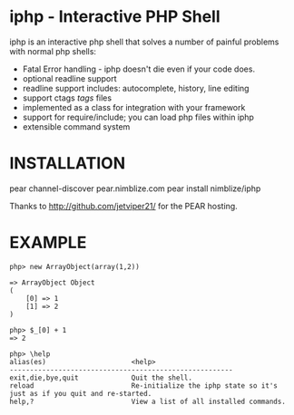 iphp - Interactive PHP Shell
============================
iphp is an interactive php shell that solves a number of painful problems with normal php shells:

* Fatal Error handling - iphp doesn't die even if your code does.
* optional readline support
* readline support includes: autocomplete, history, line editing
* support ctags *tags* files
* implemented as a class for integration with your framework
* support for require/include; you can load php files within iphp
* extensible command system

INSTALLATION
============

pear channel-discover pear.nimblize.com
pear install nimblize/iphp

Thanks to http://github.com/jetviper21/ for the PEAR hosting.

EXAMPLE
=======

    php> new ArrayObject(array(1,2))
    
    => ArrayObject Object
    (
        [0] => 1
        [1] => 2
    )
    
    php> $_[0] + 1
    => 2

    php> \help 
    alias(es)                     <help>
    -------------------------------------------------------
    exit,die,bye,quit             Quit the shell.
    reload                        Re-initialize the iphp state so it's just as if you quit and re-started.
    help,?                        View a list of all installed commands.
